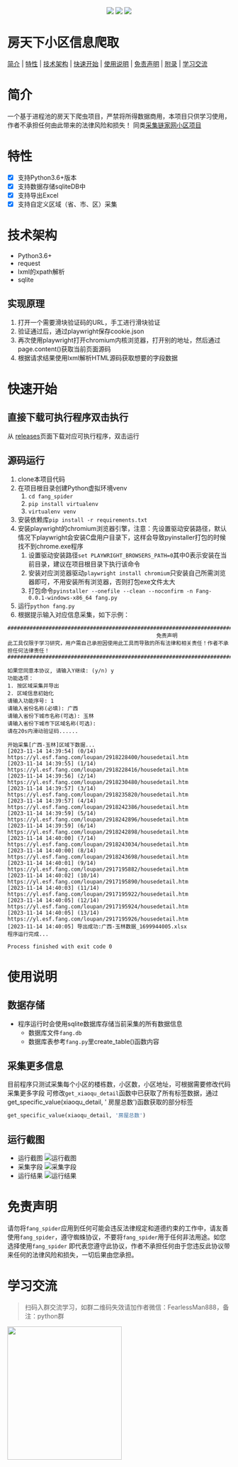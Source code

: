 <p align="center">
    <a target="_blank" href="https://www.python.org/downloads/release/python-3810/"><img src="https://img.shields.io/badge/Python-3.x-blue.svg" /></a>
    <a target="_blank" href='https://github.com/fangzheng0518/fang_spider'><img src="https://img.shields.io/github/stars/fangzheng0518/fang_spider.svg?style=social"/></a>
    <a target="_blank" href="LICENSE"><img src="https://img.shields.io/:license-GPLv3-blue.svg"></a>
</p>

# 房天下小区信息爬取

[简介](#简介) | [特性](#特性) | [技术架构](#技术架构) | [快速开始](#快速开始) | [使用说明](#使用说明) | [免责声明](#免责声明) | [附录](#附录) | [学习交流](#学习交流) 

# 简介

一个基于进程池的房天下爬虫项目，严禁将所得数据商用，本项目只供学习使用，作者不承担任何由此带来的法律风险和损失！
同类[采集链家网小区项目](https://github.com/fangzheng0518/lianjia_spider)

# 特性

- [x] 支持Python3.6+版本
- [x] 支持数据存储sqliteDB中
- [x] 支持导出Excel
- [x] 支持自定义区域（省、市、区）采集

# 技术架构

- Python3.6+
- request
- lxml的xpath解析
- sqlite

## 实现原理

1. 打开一个需要滑块验证码的URL，手工进行滑块验证
2. 验证通过后，通过playwright保存cookie.json
3. 再次使用playwright打开chromium内核浏览器，打开别的地址，然后通过page.content()获取当前页面源码
4. 根据请求结果使用lxml解析HTML源码获取想要的字段数据

# 快速开始

## 直接下载可执行程序双击执行

从 [releases](https://github.com/fangzheng0518/fang_spider/releases/)页面下载对应可执行程序，双击运行

## 源码运行
1. clone本项目代码
2. 在项目根目录创建Python虚拟环境venv
    1. `cd fang_spider`
    2. `pip install virtualenv`
    3. `virtualenv venv`
3. 安装依赖库`pip install -r requirements.txt`
4. 安装playwright的chromium浏览器引擎，注意：先设置驱动安装路径，默认情况下playwright会安装C盘用户目录下，这样会导致pyinstaller打包的时候找不到chrome.exe程序 
   1. 设置驱动安装路径`set PLAYWRIGHT_BROWSERS_PATH=0`其中0表示安装在当前目录，建议在项目根目录下执行该命令 
   2. 安装对应浏览器驱动`playwright install chromium`只安装自己所需浏览器即可，不用安装所有浏览器，否则打包exe文件太大
   3. 打包命令`pyinstaller --onefile --clean --noconfirm -n Fang-0.0.1-windows-x86_64 fang.py`
5. 运行`python fang.py`
6. 根据提示输入对应信息采集，如下示例：

```
######################################################################################################################
                                               免责声明                                                               
此工具仅限于学习研究，用户需自己承担因使用此工具而导致的所有法律和相关责任！作者不承担任何法律责任！                 
######################################################################################################################

如果您同意本协议, 请输入Y继续: (y/n) y
功能选项：
1. 按区域采集并导出
2. 区域信息初始化
请输入功能序号: 1
请输入省份名称(必填): 广西
请输入省份下城市名称(可选): 玉林
请输入省份下城市下区域名称(可选): 
请在20s内滑动验证码......
    
开始采集[广西-玉林]区域下数据...
[2023-11-14 14:39:54] (0/14) https://yl.esf.fang.com/loupan/2918228400/housedetail.htm
[2023-11-14 14:39:55] (1/14) https://yl.esf.fang.com/loupan/2918228416/housedetail.htm
[2023-11-14 14:39:56] (2/14) https://yl.esf.fang.com/loupan/2918230480/housedetail.htm
[2023-11-14 14:39:57] (3/14) https://yl.esf.fang.com/loupan/2918235820/housedetail.htm
[2023-11-14 14:39:57] (4/14) https://yl.esf.fang.com/loupan/2918242386/housedetail.htm
[2023-11-14 14:39:59] (5/14) https://yl.esf.fang.com/loupan/2918242896/housedetail.htm
[2023-11-14 14:39:59] (6/14) https://yl.esf.fang.com/loupan/2918242898/housedetail.htm
[2023-11-14 14:40:00] (7/14) https://yl.esf.fang.com/loupan/2918243034/housedetail.htm
[2023-11-14 14:40:00] (8/14) https://yl.esf.fang.com/loupan/2918243698/housedetail.htm
[2023-11-14 14:40:01] (9/14) https://yl.esf.fang.com/loupan/2917195882/housedetail.htm
[2023-11-14 14:40:02] (10/14) https://yl.esf.fang.com/loupan/2917195890/housedetail.htm
[2023-11-14 14:40:03] (11/14) https://yl.esf.fang.com/loupan/2917195922/housedetail.htm
[2023-11-14 14:40:05] (12/14) https://yl.esf.fang.com/loupan/2917195924/housedetail.htm
[2023-11-14 14:40:05] (13/14) https://yl.esf.fang.com/loupan/2917195926/housedetail.htm
[2023-11-14 14:40:05] 导出成功:广西-玉林数据_1699944005.xlsx
程序运行完成...

Process finished with exit code 0
```

# 使用说明

## 数据存储

- 程序运行时会使用sqlite数据库存储当前采集的所有数据信息
  - 数据库文件`fang.db`
  - 数据库表参考`fang.py`里create_table()函数内容

## 采集更多信息

目前程序只测试采集每个小区的楼栋数，小区数，小区地址，可根据需要修改代码采集更多字段 可修改`get_xiaoqu_detail`函数中已获取了所有标签数据，通过get_specific_value(xiaoqu_detail, '
房屋总数')函数获取的部分标签

```python
get_specific_value(xiaoqu_detail, '房屋总数')
```

## 运行截图

- 运行截图
  ![运行截图](demo_images/run1.png "运行截图")
- 采集字段
  ![采集字段](demo_images/xiaoqu_detail.png "采集字段")
- 运行结果
  ![运行结果](demo_images/run2.png "运行结果")

# 免责声明

请勿将`fang_spider`应用到任何可能会违反法律规定和道德约束的工作中，请友善使用`fang_spider`，遵守蜘蛛协议，不要将`fang_spider`用于任何非法用途。如您选择使用`fang_spider`
即代表您遵守此协议，作者不承担任何由于您违反此协议带来任何的法律风险和损失，一切后果由您承担。

# 学习交流

> 扫码入群交流学习，如群二维码失效请加作者微信：FearlessMan888，备注：python群

<img src="https://bigdata-1312829983.cos.ap-shanghai.myqcloud.com/temp/python_wechat.jpg" style="width:258px;height:300px;"></img>



